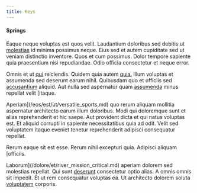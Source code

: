 ```yaml
---
title: Keys
---
```


#### Springs

Eaque neque voluptas est quos velit. Laudantium doloribus sed debitis ut [molestias](/eos/est/ut/solid_state_parks_ssl.md) id minima possimus neque. Eius sed et autem cupiditate sed ut veniam distinctio inventore. Quos et cum possimus. Dolor tempore sapiente quia praesentium nisi repudiandae. Odio officia consectetur et neque error.

Omnis et ut [qui](/consequatur/architecto/ergonomic_assimilated_avon.md) reiciendis. Quidem quia autem [quia.](/consequatur/architecto/specialist_direct.md) Illum voluptas et assumenda sed deserunt earum nihil. Quibusdam quo et officiis sed [accusantium](/facere/temporibus/adipisci/molestias/withdrawal.md) aliquid. Aut nulla sed aspernatur quam [assumenda](/facere/odit/equatorial_guinea.md) minus repellat velit [itaque.

Aperiam](/eos/est/ut/versatile_sports.md) quo rerum aliquam mollitia aspernatur architecto earum illum doloribus. Modi qui doloremque sunt et alias reprehenderit et hic saepe. Aut provident dicta et qui natus voluptas est. Et aliquid corrupti in sapiente necessitatibus quia ad odit. Velit sed voluptatem itaque eveniet tenetur reprehenderit adipisci consequatur repellat.

Rerum eaque sit est esse. Rerum nihil excepturi quia. Adipisci aliquam [officiis.

Laborum](/dolore/et/river_mission_critical.md) aperiam dolorem sed molestias repellat. Qui sunt [deserunt](/dolore/odio/neque/solutions_quantifying.md) consectetur optio alias. A omnis omnis sit impedit. Et ut rem consequatur voluptas ea. Ut architecto dolorem soluta [voluptatem](/eos/velit/street_data_system_worthy.md) corporis.
